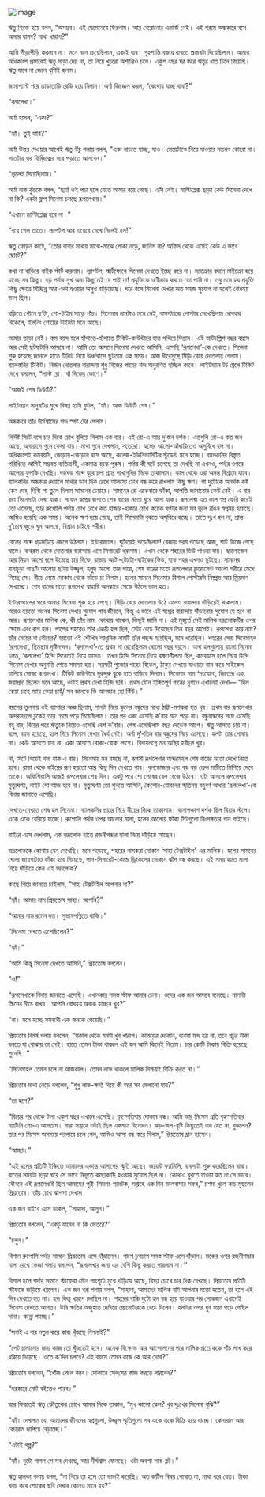 ![image](https://user-images.githubusercontent.com/27947066/112725154-c6bcbe00-8f3c-11eb-8cdb-d52e86cc12af.png)


ঋতু বিরক্ত হয়ে বলল, “অসম্ভব। এই ঘেমেনেয়ে ফিরলাম। আর বেরোনোর এনার্জি নেই। এই গরমে অন্ধকারে বসে আবার ঘামব? মাথা খারাপ?”

আমি পীড়াপীড়ি করলাম না। মনে মনে চেয়েছিলাম, একাই যাব। গৃহশান্তি বজায় রাখতে প্রস্তাবটা দিয়েছিলাম। আমার অধিকাংশ প্রস্তাবেই ঋতু সাড়া দেয় না, তা নিয়ে খুচরো অশান্তিও চলে। একুশ বছর ঘর করে ঋতুর ধাত চিনে গিয়েছি। ঋতু যাবে না জেনে খুশিই হলাম।

জামাপ্যান্ট পরে তাড়াতাড়ি রেডি হয়ে নিলাম। অর্ণা জিজ্ঞেস করল, “কোথায় যাচ্ছ বাবা?”


“রূপলেখা।”

অর্ণা হাসল, “একা?”

“হ্যাঁ। তুই যাবি?”

অর্ণা উত্তর দেওয়ার আগেই ঋতু উঁচু গলায় বলল, “একা নাচতে যাচ্ছ, যাও। মেয়েটাকে নিয়ে যাওয়ার মতলব কোরো না। সাতটায় ওর ফিজ়িক্সের স্যর পড়াতে আসবেন।”

“ভুলেই গিয়েছিলাম।”

অর্ণা নাক কুঁচকে বলল, “ছ্যা! ওই পচা হলে যেতে আমার বয়ে গেছে। এসি নেই। মাল্টিপ্লেক্স ছাড়া কেউ সিনেমা দেখে না কি? একটা ফ্লপ সিনেমা চলছে রূপলেখায়।”

“এখানে মাল্টিপ্লেক্স হবে না।”

“বয়ে গেল তাতে। ল্যাপটপ আর ওয়েবে দেখে নিলেই হল!”

ঋতু ফোড়ন কাটে, “তোর বাবার মাথায় মাঝে-মাঝে পোকা নড়ে, জানিস না? অফিস থেকে এসেই কেউ এ ভাবে ছোটে?”

কথা না বাড়িয়ে বাইক স্টার্ট করলাম। ল্যাপটপ, স্মার্টফোনে সিনেমা দেখতে ইচ্ছে করে না। ম্যাক্রোর বদলে মাইক্রো হয়ে যাচ্ছে সব কিছু। বড় পর্দার সুখ অন্য কিছুতেই যে পাই না! প্রযুক্তিকে অস্বীকার করতে তো পারি না। তবু মনে হয় প্রযুক্তি কিছু ক্ষেত্রে বিচ্ছিন্ন আর একা হওয়ার অসুখ বাড়িয়েছে। ঘরে বসে সিনেমা দেখার অত সহজ সুযোগ না হলেই বোধহয় ভাল ছিল।

ঘড়িতে পৌনে ছ’টা, শো-টাইম সাড়ে পাঁচ। সিনেমার নামটাও মনে নেই, বাসস্ট্যান্ডে পোস্টার দেখেছিলাম রোববার বিকেলে, ইভনিং শোয়ের টাইমটা মনে আছে।

আমার তাড়া নেই। কম বয়স হলে হাঁপাতে-হাঁপাতে টিকিট-কাউন্টারে হাত গলিয়ে দিতাম। এই আটচল্লিশ বছর বয়সে আর সেই ছটফটানি আসবে না। আমি তো আসলে সিনেমা দেখতে আসিনি, এসেছি ‘রূপলেখা’-কে দেখতে। সিনেমা শুরু হয়েছে জানলে হাতে টিকিট নিয়ে ঊর্ধ্বশ্বাসে ছুটতাম এক সময়। আজ ধীরেসুস্থে সিঁড়ি বেয়ে দোতলায় গেলাম। ব্যালকনির টিকিট। নির্জন দোতলার বারান্দায় শুধু নিজের পায়ের শব্দ অনুরণিত হচ্ছিল কানে। লাইটম্যান টর্চ জ্বেলে টিকিট দেখে বললেন, “লাস্ট রো। বাঁ দিকের কোণে।”

“আজই শেষ ডিউটি?”

লাইটম্যান মানুষটির মুখে বিষণ্ণ হাসি ফুটল, “হ্যাঁ। আজ ডিউটি শেষ।”

অন্ধকারে তাঁর দীর্ঘশ্বাসের শব্দ স্পষ্ট টের পেলাম।

নির্দিষ্ট সিটে বসে চার দিকে চোখ বুলিয়ে নিলাম এক বার। এই রো-এ আর দু’জন দর্শক। এতগুলি রো-এ কত জন আছে, অনায়াসে গুনে ফেলা যায়। মাথা গুনে দেখলাম, সতেরো। হলের আলো-আঁধারিতেও অসুবিধে হল না। অধিকাংশই কমবয়সি, জোড়ায়-জোড়ায় বসে আছে, কলেজ-ইউনিভার্সিটির স্টুডেন্ট মনে হচ্ছে। ব্যালকনির বিস্তৃত পরিধিতে আমিই সম্ভবত ব্যতিক্রমী, একমাত্র বয়স্ক পুরুষ। পর্দায় কী ঘটে চলেছে তা দেখছি না এখনও, পর্দার ওপরে আলোর ফুলকি দেখছি। ঘড়ঘড় শব্দে ঘুরে চলা শ্রান্ত পাখাগুলির দিকে তাকালাম। কাল থেকে ওরা অনন্ত বিশ্রামে যাবে। ব্যালকনির অন্ধকার দেয়ালে মাথার ডান দিক রেখে আলস্যে চোখ বন্ধ করে রাখলাম কিছু ক্ষণ। পা দুটোকে অনর্থক কষ্ট কেন দেব, দিব্যি পা তুলে দিলাম সামনের চেয়ারে। সামনের রো একেবারে ফাঁকা, আপত্তি জানানোর কেউ নেই। এ বার বরং সিনেমাটা দেখা যাক। সফেন স্বপ্নের জগতে শেষ বারের মতো ঘুরে আসা যাক। রূপলেখা এত কাল স্বপ্ন ফেরি করেই তো এসেছে, তার রুপোলি পর্দায় চোখ রেখে কত হাজার-হাজার চোখ কয়েক ঘণ্টার জন্য সব ভুলে রঙিন স্বপ্নময় হয়েছে। আমিও হয়েছি এক সময়। অনেক ক্ষণ হয়ে গেছে, তাই সিনেমাটা বুঝতে অসুবিধে হচ্ছে। তাতে দুঃখ হল না, শ্রান্ত দু’চোখ জুড়ে ঘুম আসছে, বিশ্রাম চাইছে শরীর।

বেলের শব্দে ধড়মড়িয়ে জেগে উঠলাম। ইন্টারভ্যাল। ঘুমিয়েই পড়েছিলাম! বেজায় গরম পড়েছে আজ, শার্ট ভিজে গেছে ঘামে। বাথরুম থেকে দোতলার বারান্দায় এসে সিগারেট ধরালাম। এখান থেকে শহরের ভিউ পাওয়া যায়। হ্যালোজেন আর নিয়ন আলো জ্বলে উঠেছে চার দিকে, রাস্তায় অটো-টোটো-বাইকের ভিড়, ব্যস্ত শহর এখনও ছুটছে। সামনের রাধাচূড়া গাছটি আলোর ছটায় উজ্জ্বল, হলুদ আলো তার গায়ে, শেষ বারের মতো রূপলেখার ফ্লুরোসেন্ট আলো শরীরে মেখে নিচ্ছে সে। নীচে নেমে দোকান থেকে ভাঁড়ে চা নিলাম। হলের সামনে সিনেমার বিশাল পোস্টারটা নিষ্প্রভ আর ম্রিয়মাণ দেখাচ্ছে। শেষ বারের মতো রূপলেখা বাহারি অলঙ্কারে সেজে উঠলে ভাল হত।

ইন্টারভ্যালের পরে আবার সিনেমা শুরু হয়ে গেছে। সিঁড়ি বেয়ে দোতলায় উঠে এলেও বারান্দায় দাঁড়িয়েই থাকলাম। আরও হয়তো অনেক সিনেমা দেখার সুযোগ পাব জীবনে, কিন্তু এ ভাবে এই স্বপ্নের বারান্দায় দাঁড়ানোর সুযোগ যে হবে না আর। রূপলেখার মালিক কে, কী তাঁর নাম, কোথায় থাকেন, কিছুই জানি না। এই মুহূর্তে সেই মালিক ভদ্রলোকটির ওপর ক্ষোভ এবং রাগ হল। পাশের শহরেও তাঁর একটি হল ছিল, সেটা বেচে দিয়েছেন তিন বছর আগেই। রূপলেখা কার নাম? তাঁর মেয়ের না বৌয়ের? হয়তো এই শৌখিন আধুনিক নামটি তাঁর পছন্দ হয়েছিল, মনে ধরেছিল। শহরের সেরা সিনেমাহল ‘রূপলেখা’, ছিমছাম দৃষ্টিনন্দন। ‘রূপলেখা’-তে প্রথম পা রেখেছিলাম ষোলো বছর বয়সে। অন্য হলগুলোয় বাংলা সিনেমা চলত, ‘রূপলেখা’ হিন্দি সিনেমাই নিয়ে আসত। তখন হিন্দি সিনেমা নিয়ে রক্ষণশীলতা ছিল, কমবয়সে হলে গিয়ে হিন্দি সিনেমা দেখার অনুমতি পেতে সমস্যা হত। সরস্বতী পুজোর পরের বিকেল, ঠাকুর দেখতে যাওয়ার নাম করে সাইকেল চালিয়ে সোজা রূপলেখা। টিকিট কাউন্টারে দুরুদুরু বুকে হাত বাড়িয়ে দিলাম। সিনেমার নাম ‘সংযোগ’, জিতেন্দ্র এবং জয়াপ্রদা ছিলেন মনে আছে, ওটাই প্রথম দেখা হিন্দি ছবি। প্রথম যৌন ইঙ্গিতপূর্ণ গানের দৃশ্যও এখানেই দেখা— “দিল কেয়া চাহে ম্যায় কেয়া চাহুঁ/ সব জানকে ভি আনজান হো কিঁউ।”

বয়সের তুলনায় ওই ব্যাপারে অজ্ঞ ছিলাম, গানটা নিয়ে স্কুলের বন্ধুদের মধ্যে ঠাট্টা-মশকরা হত খুব। প্রথম বার রূপলেখার অন্দরমহলে ঢুকেই তার প্রেমে পড়ে গিয়েছিলাম। তার পর একা এসেছি ক’বার মনে পড়ে না। বন্ধুবান্ধবের সঙ্গে এসেছি বহু বার, বিয়ের পরে ঋতুকে নিয়েও এসেছি বেশ ক’বার। শেষ এসেছিলাম বছর দেড়েক আগে। ঋতু আসতে চায় না। বলে, বয়স হয়েছে, হলে গিয়ে সিনেমা দেখার ধৈর্য নেই। অর্ণা দু’-তিন বার বন্ধুদের নিয়ে এসেছে। হলটা তার পোষায় না। কেউ আসতে চায় না, একা আসতে বোকা-বোকা লাগে। বিদায়লগ্নে মন অস্থির হচ্ছিল খুব।

না, সিটে গিয়েই বসা যাক এ বার। সিনেমায় মন বসছে না, রূপসী রূপলেখার অন্দরমহল শেষ বারের মতো দেখে নিতে হবে। রাস্তা থেকে বাইরের রূপ হয়তো আর কিছু দিন দেখতে পাব। বুলডোজার এবং বড় বড় ক্রেন মাটিতে মিশিয়ে দেবে তাকে। অফিশিয়ালি আজই রূপলেখার শেষ দিন। একটু পরে শো শেষের বেল বেজে উঠবে। ওটা আসলে রূপলেখার মৃত্যুঘণ্টা, নাইট শো আজ হবে না। মৃত্যুঘণ্টা তো শুনতে আসিনি, কৈশোর-যৌবনের স্মৃতিময় বহুবর্ণ আধার ‘রূপলেখা’-কে বিদায় জানাতে এসেছি।

দেখতে-দেখতে শেষ হল সিনেমা। ব্যালকনির প্রান্তে গিয়ে নীচের দিকে তাকালাম। জনাপঞ্চাশ দর্শক ছিল রিয়ার স্টলে। একে একে বেরিয়ে যাচ্ছে। রুপোলি পর্দার ওপর আলোর মালা, হলের আলোয় ফাঁকা সিটগুলো নিঃসঙ্গতার গান গাইছে।

বাইরে এসে দেখলাম, এক ভদ্রলোক হাতে রজনীগন্ধার মালা নিয়ে দাঁড়িয়ে আছেন।

ভদ্রলোককে কোথায় যেন দেখেছি। মনে পড়েছে, শহরের নামকরা দোকান ‘সাহা টেক্সটাইল’-এর মালিক। হলের সামনের খোলা জায়গাটাও ফাঁকা হয়ে গিয়েছে, পান-সিগারেট-কোল্ড ড্রিংকসের দোকান ঝাঁপ বন্ধ করছে। এই সময় হাতে মালা নিয়ে দাঁড়িয়ে কেন এই ভদ্রলোক?

কাছে গিয়ে জানতে চাইলাম, “সাহা টেক্সটাইল আপনার না?”

“হ্যাঁ। আমার নাম প্রিয়তোষ সাহা। আপনি?”

“আমার নাম রমেন দত্ত। সুভাষপল্লিতে থাকি।”

“সিনেমা দেখতে এসেছিলেন?”

“হ্যাঁ।”

“আমি কিন্তু সিনেমা দেখতে আসিনি,” প্রিয়তোষ বললেন।

“ও!”

“রূপলেখাকে বিদায় জানাতে এসেছি। এখানকার সমস্ত স্টাফ আমার চেনা। ওদের এক জন আসবে বলেছে। মালাটা স্ক্রিনের নীচে রাখব। আপনি বোধহয় অবাক হচ্ছেন খুব?”

“না। মনে হচ্ছে সমব্যথী এক জনকে পেয়েছি।”

প্রিয়তোষ বিমর্ষ গলায় বললেন, “সকাল থেকে মনটা খুব খারাপ। কাপড়ের দোকান, ব্যবসা মন্দ হয় না, তবে প্রচুর টাকা বলতে যা বোঝায় তা নেই। হাতে তেমন টাকা থাকলে এই হল আমি কিনেই নিতাম। চার কোটি টাকায় বিক্রি হয়েছে শুনেছি।”

“সিনেমাহল তেমন চলে না আজকাল। তেমন লাভ থাকলে মালিক নিশ্চয়ই বিক্রি করত না।”

প্রিয়তোষ মাথা নেড়ে বললেন, “শুধু লাভ-ক্ষতি দিয়ে কী আর সব মেলানো যায়?”

“তা হলে?”

“বিয়ের পর থেকে টানা একুশ বছর এখানে এসেছি। বৃহস্পতিবার দোকান বন্ধ। আমি আর মিসেস প্রতি বৃহস্পতিবার ম্যাটিনি শো-এ আসতাম। সারা সপ্তাহে ওটাই ছিল একমাত্র বিনোদন। ঝড়-জল-বৃষ্টি কিছুতেই বাদ যেত না, বুঝলেন? তার পর মিসেস অসময়ে পরপারে চলে গেল, আমিও আসা বন্ধ করে দিলাম,” প্রিয়তোষ ম্লান হাসেন।

“আচ্ছা।”

“এই হলের প্রতিটি ইঞ্চিতে আমাদের একান্ত আলাপের স্মৃতি আছে। জয়েন্ট ফ্যামিলি, ব্যবসাটা শুরু করেছিলেন বাবা। রাতের সময়টা ছাড়া ঘরে সে ভাবে নিভৃতে কাছাকাছি হওয়ার সুযোগ ছিল না। কোথাও ঘুরতে যাওয়া হত না সে ভাবে। যৌবনে এই রূপলেখাই ছিল আমাদের পুরী-সিমলা-গ্যাংটক, সপ্তাহে এক দিন ভালবাসার সফর,” চশমা খুলে কাচ মুছলেন প্রিয়তোষ। তাঁর চোখ ঝাপসা দেখাল।

এক জন বাইরে এসে ডাকল, “সাহাদা, আসুন।”

প্রিয়তোষ বললেন, “একটু যাবেন না কি ভেতরে?”

“চলুন।”

বিশাল রুপোলি পর্দার সামনে প্রিয়তোষ এসে দাঁড়ালেন। পাশে চুপচাপ সমস্ত স্টাফ এসে দাঁড়াল। মঞ্চের ওপর রজনীগন্ধার মালা
রেখে ভেজা গলায় বললেন, “রূপলেখার জন্য এর বেশি কিছু করতে পারলাম না।’’

বিশাল হলে পর্দার সামনে স্টাফেরা মৌন পাংশুটে মুখে দাঁড়িয়ে আছে, বিষণ্ণ চোখে চার দিক দেখছে। প্রিয়তোষ প্রতিটি স্টাফকে জড়িয়ে ধরলেন। এক জন ধরা গলায় বলল, “সাহাদা, আমাদের মালিক যদি আপনার মতো হতেন, তা হলে এই দিন দেখতে হত না। হল কিন্তু খারাপ চলছিল না। শহরের বাকি দুটো হল বন্ধ হয়ে যাওয়ার পর লোকজন এখানেই সিনেমা দেখতে আসত। উনি ক্ষতির অজুহাত দেখিয়ে প্রোমোটারকে বেচে দিলেন। হলটার ওপর খুব মায়া পড়ে গেছিল দাদা। কান্না পাচ্ছে।”

“সবাই এ বার নতুন করে কাজ খুঁজছে নিশ্চয়ই?”

“পেট চালানোর জন্য কাজ তো খুঁজতেই হবে। অনেক বিক্ষোভ আর আন্দোলনের পরে মালিক প্রত্যেককে পাঁচ লাখ করে ধরিয়ে দিয়েছে। ওতে ক’দিন চলবে? এই বয়সে তেমন কাজ কে আর দেবে?”

প্রিয়তোষ বললেন, “খোঁজ পেলে বলব। দোকানে সেল্‌সের কাজ করতে পারবেন?”

“দরকারে মোট বইতেও পারব।”

ঘরে ফিরতেই ঋতু কৌতুকের চোখে আমার দিকে তাকাল, “মুখ কালো কেন? খুব দুঃখের সিনেমা বুঝি?”

“হ্যাঁ। দেখলাম যে, আমাদের জীবনের স্বপ্নগুলো, উজ্জ্বল স্মৃতিগুলো সব একে একে বিক্রি হয়ে যাচ্ছে। কেনারাম আর বেচারাম দাপিয়ে বেড়াচ্ছে।”

“এটাই গল্প?”

“হ্যাঁ। দুটো পাগল সে সব দেখছে, আর দীর্ঘশ্বাস ফেলছে। ওটা অবশ্য সাব-প্লট।”

ঋতু হালকা গলায় বলল, “না গিয়ে তা হলে তো ভালই করেছি। অত জটিল বিষয় পোষাত না, মাথা ধরে যেত। টাকা খরচ করে শোকের ছবি দেখার কোনও মানে হয়?”

